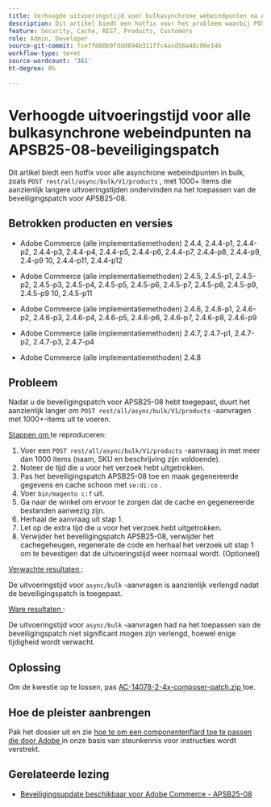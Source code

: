 ```yaml
---
title: Verhoogde uitvoeringstijd voor bulkasynchrone webeindpunten na APSB25-08-beveiligingspatch
description: Dit artikel biedt een hotfix voor het probleem waarbij POST-rusten/all/async/bulk/V1/products-aanvragen voor 1000+-items na het toepassen van de APSB25-08-beveiligingspatch aanzienlijk meer uitvoeringstijd hebben.
feature: Security, Cache, REST, Products, Customers
role: Admin, Developer
source-git-commit: fce7f860b9fddd694b311ffc4acd56a48c06e14b
workflow-type: tm+mt
source-wordcount: '361'
ht-degree: 0%

---
```


# Verhoogde uitvoeringstijd voor alle bulkasynchrone webeindpunten na APSB25-08-beveiligingspatch

Dit artikel biedt een hotfix voor alle asynchrone webeindpunten in bulk, zoals `POST rest/all/async/bulk/V1/products` , met 1000+ items die aanzienlijk langere uitvoeringstijden ondervinden na het toepassen van de beveiligingspatch voor APSB25-08.

## Betrokken producten en versies

* Adobe Commerce (alle implementatiemethoden) 2.4.4, 2.4.4-p1, 2.4.4-p2, 2.4.4-p3, 2.4.4-p4, 2.4.4-p5, 2.4.4-p6, 2.4.4-p7, 2.4.4-p8, 2.4.4-p9, 2.4-p9 10, 2.4.4-p11, 2.4.4-p12

* Adobe Commerce (alle implementatiemethoden) 2.4.5, 2.4.5-p1, 2.4.5-p2, 2.4.5-p3, 2.4.5-p4, 2.4.5-p5, 2.4.5-p6, 2.4.5-p7, 2.4.5-p8, 2.4.5-p9, 2.4.5-p9 10, 2.4.5-p11

* Adobe Commerce (alle implementatiemethoden) 2.4.6, 2.4.6-p1, 2.4.6-p2, 2.4.6-p3, 2.4.6-p4, 2.4.6-p5, 2.4.6-p6, 2.4.6-p7, 2.4.6-p8, 2.4.6-p9

* Adobe Commerce (alle implementatiemethoden) 2.4.7, 2.4.7-p1, 2.4.7-p2, 2.4.7-p3, 2.4.7-p4

* Adobe Commerce (alle implementatiemethoden) 2.4.8

## Probleem

Nadat u de beveiligingspatch voor APSB25-08 hebt toegepast, duurt het aanzienlijk langer om `POST rest/all/async/bulk/V1/products` -aanvragen met 1000+-items uit te voeren.

<u> Stappen om </u> te reproduceren:

1. Voer een `POST rest/all/async/bulk/V1/products` -aanvraag in met meer dan 1000 items (naam, SKU en beschrijving zijn voldoende).
1. Noteer de tijd die u voor het verzoek hebt uitgetrokken.
1. Pas het beveiligingspatch APSB25-08 toe en maak gegenereerde gegevens en cache schoon met `se:di:co` .
1. Voer `bin/magento c:f` uit.
1. Ga naar de winkel om ervoor te zorgen dat de cache en gegenereerde bestanden aanwezig zijn.
1. Herhaal de aanvraag uit stap 1.
1. Let op de extra tijd die u voor het verzoek hebt uitgetrokken.
1. Verwijder het beveiligingspatch APSB25-08, verwijder het cachegeheugen, regenerate de code en herhaal het verzoek uit stap 1 om te bevestigen dat de uitvoeringstijd weer normaal wordt. (Optioneel)

<u> Verwachte resultaten </u>:

De uitvoeringstijd voor `async/bulk` -aanvragen is aanzienlijk verlengd nadat de beveiligingspatch is toegepast.

<u> Ware resultaten </u>:

De uitvoeringstijd voor `async/bulk` -aanvragen had na het toepassen van de beveiligingspatch niet significant mogen zijn verlengd, hoewel enige tijdigheid wordt verwacht.

## Oplossing

Om de kwestie op te lossen, pas [ AC-14078-2-4x-composer-patch.zip ](assets/AC-14078-2-4x-composer-patch.zip) toe.

## Hoe de pleister aanbrengen

Pak het dossier uit en zie [ hoe te om een componentenflard toe te passen die door Adobe ](https://experienceleague.adobe.com/docs/commerce-knowledge-base/kb/how-to/how-to-apply-a-composer-patch-provided-by-magento.html) in onze basis van steunkennis voor instructies wordt verstrekt.

## Gerelateerde lezing

* [Beveiligingsupdate beschikbaar voor Adobe Commerce - APSB25-08](/help/troubleshooting/known-issues-patches-attached/security-update-available-for-adobe-commerce-apsb25-08.md)
